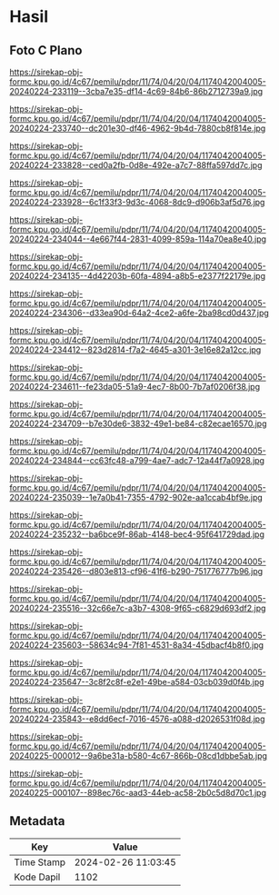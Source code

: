 # Hasil

## Foto C Plano

https://sirekap-obj-formc.kpu.go.id/4c67/pemilu/pdpr/11/74/04/20/04/1174042004005-20240224-233119--3cba7e35-df14-4c69-84b6-86b2712739a9.jpg

https://sirekap-obj-formc.kpu.go.id/4c67/pemilu/pdpr/11/74/04/20/04/1174042004005-20240224-233740--dc201e30-df46-4962-9b4d-7880cb8f814e.jpg

https://sirekap-obj-formc.kpu.go.id/4c67/pemilu/pdpr/11/74/04/20/04/1174042004005-20240224-233828--ced0a2fb-0d8e-492e-a7c7-88ffa597dd7c.jpg

https://sirekap-obj-formc.kpu.go.id/4c67/pemilu/pdpr/11/74/04/20/04/1174042004005-20240224-233928--6c1f33f3-9d3c-4068-8dc9-d906b3af5d76.jpg

https://sirekap-obj-formc.kpu.go.id/4c67/pemilu/pdpr/11/74/04/20/04/1174042004005-20240224-234044--4e667f44-2831-4099-859a-114a70ea8e40.jpg

https://sirekap-obj-formc.kpu.go.id/4c67/pemilu/pdpr/11/74/04/20/04/1174042004005-20240224-234135--4d42203b-60fa-4894-a8b5-e2377f22179e.jpg

https://sirekap-obj-formc.kpu.go.id/4c67/pemilu/pdpr/11/74/04/20/04/1174042004005-20240224-234306--d33ea90d-64a2-4ce2-a6fe-2ba98cd0d437.jpg

https://sirekap-obj-formc.kpu.go.id/4c67/pemilu/pdpr/11/74/04/20/04/1174042004005-20240224-234412--823d2814-f7a2-4645-a301-3e16e82a12cc.jpg

https://sirekap-obj-formc.kpu.go.id/4c67/pemilu/pdpr/11/74/04/20/04/1174042004005-20240224-234611--fe23da05-51a9-4ec7-8b00-7b7af0206f38.jpg

https://sirekap-obj-formc.kpu.go.id/4c67/pemilu/pdpr/11/74/04/20/04/1174042004005-20240224-234709--b7e30de6-3832-49e1-be84-c82ecae16570.jpg

https://sirekap-obj-formc.kpu.go.id/4c67/pemilu/pdpr/11/74/04/20/04/1174042004005-20240224-234844--cc63fc48-a799-4ae7-adc7-12a44f7a0928.jpg

https://sirekap-obj-formc.kpu.go.id/4c67/pemilu/pdpr/11/74/04/20/04/1174042004005-20240224-235039--1e7a0b41-7355-4792-902e-aa1ccab4bf9e.jpg

https://sirekap-obj-formc.kpu.go.id/4c67/pemilu/pdpr/11/74/04/20/04/1174042004005-20240224-235232--ba6bce9f-86ab-4148-bec4-95f641729dad.jpg

https://sirekap-obj-formc.kpu.go.id/4c67/pemilu/pdpr/11/74/04/20/04/1174042004005-20240224-235426--d803e813-cf96-41f6-b290-751776777b96.jpg

https://sirekap-obj-formc.kpu.go.id/4c67/pemilu/pdpr/11/74/04/20/04/1174042004005-20240224-235516--32c66e7c-a3b7-4308-9f65-c6829d693df2.jpg

https://sirekap-obj-formc.kpu.go.id/4c67/pemilu/pdpr/11/74/04/20/04/1174042004005-20240224-235603--58634c94-7f81-4531-8a34-45dbacf4b8f0.jpg

https://sirekap-obj-formc.kpu.go.id/4c67/pemilu/pdpr/11/74/04/20/04/1174042004005-20240224-235647--3c8f2c8f-e2e1-49be-a584-03cb039d0f4b.jpg

https://sirekap-obj-formc.kpu.go.id/4c67/pemilu/pdpr/11/74/04/20/04/1174042004005-20240224-235843--e8dd6ecf-7016-4576-a088-d2026531f08d.jpg

https://sirekap-obj-formc.kpu.go.id/4c67/pemilu/pdpr/11/74/04/20/04/1174042004005-20240225-000012--9a6be31a-b580-4c67-866b-08cd1dbbe5ab.jpg

https://sirekap-obj-formc.kpu.go.id/4c67/pemilu/pdpr/11/74/04/20/04/1174042004005-20240225-000107--898ec76c-aad3-44eb-ac58-2b0c5d8d70c1.jpg


## Metadata

| Key        | Value               |
| ---------- | ------------------- |
| Time Stamp | 2024-02-26 11:03:45 |
| Kode Dapil | 1102                |



